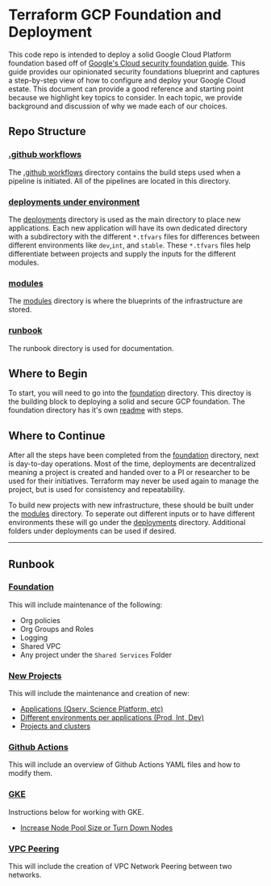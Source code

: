 # Terraform GCP Foundation and Deployment

This code repo is intended to deploy a solid Google Cloud Platform foundation based off of [Google's Cloud security foundation guide](https://services.google.com/fh/files/misc/google-cloud-security-foundations-guide.pdf). This guide provides our opinionated security foundations blueprint and captures a step-by-step view of how to configure and deploy your Google Cloud estate. This document can provide a good reference and starting point because we highlight key topics to consider. In each topic, we provide background and discussion of why we made each of our choices.

## Repo Structure

### [.github workflows](./.github/workflows)
The [.github workflows](./.github/workflows) directory contains the build steps used when a pipeline is initiated. All of the pipelines are located in this directory.

### [deployments under environment](./environment/deployments)
The [deployments](./environment/deployments) directory is used as the main directory to place new applications. Each new application will have its own dedicated directory with a subdirectory with the different `*.tfvars` files for differences between different environments like `dev`,`int`, and `stable`. These `*.tfvars` files help differentiate between projects and supply the inputs for the different modules.

### [modules](./modules)
The [modules](./modules) directory is where the blueprints of the infrastructure are stored.

### [runbook](./runbook)
The runbook directory is used for documentation.



## Where to Begin

To start, you will need to go into the [foundation](./environment/foundation) directory. This directoy is the building block to deploying a solid and secure GCP foundation. The foundation directory has it's own [readme](./environment/foundation/readme.md) with steps.

## Where to Continue

After all the steps have been completed from the [foundation](./environment/foundation) directory, next is day-to-day operations. Most of the time, deployments are decentralized meaning a project is created and handed over to a PI or researcher to be used for their initiatives. Terraform may never be used again to manage the project, but is used for consistency and repeatability.

To build new projects with new infrastructure, these should be built under the [modules](./modules) directory. To seperate out different inputs or to have different environments these will go under the [deployments](./environment/deployments) directory. Additional folders under deployments can be used if desired.

---
## Runbook

### [Foundation](./runbook/update-foundations.md)

This will include maintenance of the following:
* Org policies
* Org Groups and Roles
* Logging
* Shared VPC
* Any project under the `Shared Services` Folder

### [New Projects](./runbook/new-projects.md)

This will include the maintenance and creation of new:
* [Applications (Qserv, Science Platform, etc)](https://github.com/lsst/idf_deploy/blob/master/runbook/new-projects.md#deploying-new-applications)
* [Different environments per applications (Prod, Int, Dev)](https://github.com/lsst/idf_deploy/blob/master/runbook/new-projects.md#deploying-different-environments-per-new-applications)
* [Projects and clusters](https://github.com/lsst/idf_deploy/blob/master/runbook/new-projects.md#update-projects-and-clusters)

### [Github Actions](./runbook/pipelines.md)

This will include an overview of Github Actions YAML files and how to modify them. 

### [GKE](./modules/gke)

Instructions below for working with GKE.
* [Increase Node Pool Size or Turn Down Nodes](runbook/gke-node.md)

### [VPC Peering](./modules/vpc_peering)

This will include the creation of VPC Network Peering between two networks.

